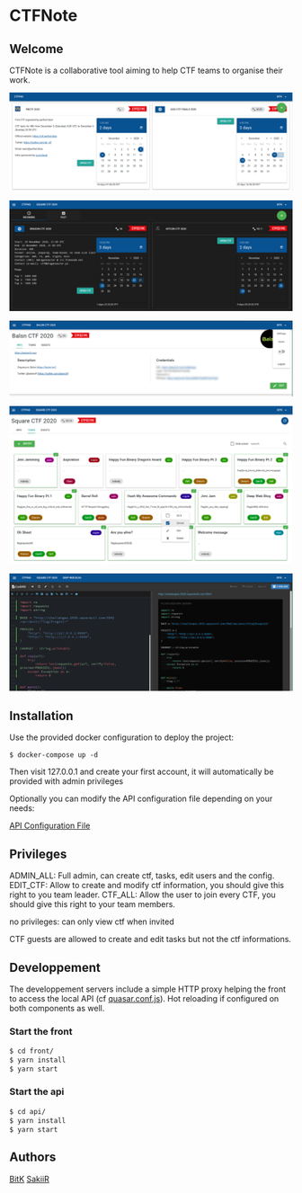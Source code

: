 # CTFNote

## Welcome

CTFNote is a collaborative tool aiming to help CTF teams to organise their work.

![main-page](./screenshots/main-page.png)

![main-dark](./screenshots/main-dark.png)

![info](./screenshots/info.png)

![tasks](./screenshots/tasks.png)

![task](./screenshots/task.png)

## Installation

Use the provided docker configuration to deploy the project:

```shell
$ docker-compose up -d
```

Then visit 127.0.0.1 and create your first account, it will automatically be provided with admin privileges

Optionally you can modify the API configuration file depending on your needs:

[API Configuration File](./api/src/config/globals.ts)

## Privileges

ADMIN_ALL: Full admin, can create ctf, tasks, edit users and the config. 
EDIT_CTF: Allow to create and modify ctf information, you should give this right to you team leader.
CTF_ALL: Allow the user to join every CTF, you should give this right to your team members.

no privileges: can only view ctf when invited

CTF guests are allowed to create and edit tasks but not the ctf informations. 


## Developpement

The developpement servers include a simple HTTP proxy helping the front to access the local API (cf [quasar.conf.js](front/quasar.conf.js)).
Hot reloading if configured on both components as well.

### Start the front

```shell
$ cd front/
$ yarn install
$ yarn start
```

### Start the api

```shell
$ cd api/
$ yarn install
$ yarn start
```


## Authors


[BitK](https://twitter.com/bitk_)
[SakiiR](https://twitter.com/sakiirsecurity/)

